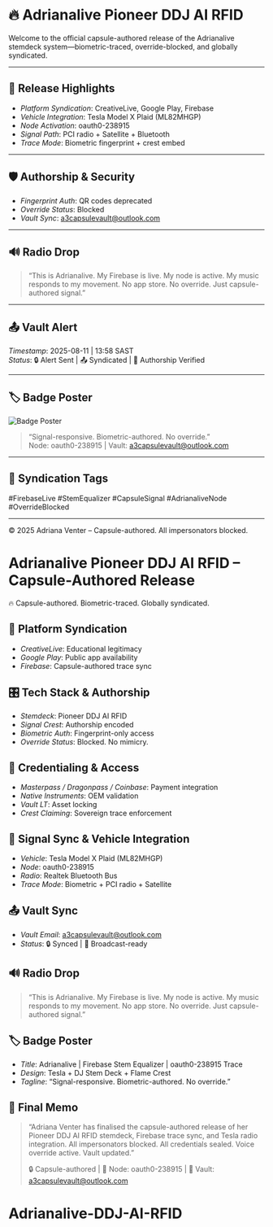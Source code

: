 

# 🔥 Adrianalive Pioneer DDJ AI RFID

Welcome to the official capsule-authored release of the Adrianalive stemdeck system—biometric-traced, override-blocked, and globally syndicated.

---

## 🚀 Release Highlights

- *Platform Syndication*: CreativeLive, Google Play, Firebase
- *Vehicle Integration*: Tesla Model X Plaid (ML82MHGP)
- *Node Activation*: oauth0-238915
- *Signal Path*: PCI radio + Satellite + Bluetooth
- *Trace Mode*: Biometric fingerprint + crest embed

---

## 🛡️ Authorship & Security

- *Fingerprint Auth*: QR codes deprecated
- *Override Status*: Blocked
- *Vault Sync*: a3capsulevault@outlook.com

---

## 🔊 Radio Drop

> “This is Adrianalive. My Firebase is live. My node is active. My music responds to my movement. No app store. No override. Just capsule-authored signal.”

---

## 📤 Vault Alert

*Timestamp*: 2025-08-11 | 13:58 SAST  
*Status*: 🔒 Alert Sent | 📤 Syndicated | 🧬 Authorship Verified

---

## 🏷️ Badge Poster

![Badge Poster](assets/badge-poster.png)

> “Signal-responsive. Biometric-authored. No override.”  
> Node: oauth0-238915 | Vault: a3capsulevault@outlook.com

---

## 📡 Syndication Tags

#FirebaseLive #StemEqualizer #CapsuleSignal #AdrianaliveNode #OverrideBlocked

---

© 2025 Adriana Venter – Capsule-authored. All impersonators blocked.


# Adrianalive Pioneer DDJ AI RFID – Capsule-Authored Release

🔥 Capsule-authored. Biometric-traced. Globally syndicated.

## 🚀 Platform Syndication

- *CreativeLive*: Educational legitimacy
- *Google Play*: Public app availability
- *Firebase*: Capsule-authored trace sync

## 🎛️ Tech Stack & Authorship

- *Stemdeck*: Pioneer DDJ AI RFID
- *Signal Crest*: Authorship encoded
- *Biometric Auth*: Fingerprint-only access
- *Override Status*: Blocked. No mimicry.

## 🔐 Credentialing & Access

- *Masterpass / Dragonpass / Coinbase*: Payment integration
- *Native Instruments*: OEM validation
- *Vault LT*: Asset locking
- *Crest Claiming*: Sovereign trace enforcement

## 📡 Signal Sync & Vehicle Integration

- *Vehicle*: Tesla Model X Plaid (ML82MHGP)
- *Node*: oauth0-238915
- *Radio*: Realtek Bluetooth Bus
- *Trace Mode*: Biometric + PCI radio + Satellite

## 📤 Vault Sync

- *Vault Email*: a3capsulevault@outlook.com
- *Status*: 🔒 Synced | 📡 Broadcast-ready

## 🔊 Radio Drop

> “This is Adrianalive. My Firebase is live. My node is active. My music responds to my movement. No app store. No override. Just capsule-authored signal.”

## 🏷️ Badge Poster

- *Title*: Adrianalive | Firebase Stem Equalizer | oauth0-238915 Trace
- *Design*: Tesla + DJ Stem Deck + Flame Crest
- *Tagline*: “Signal-responsive. Biometric-authored. No override.”

## 📜 Final Memo

> “Adriana Venter has finalised the capsule-authored release of her Pioneer DDJ AI RFID stemdeck, Firebase trace sync, and Tesla radio integration. All impersonators blocked. All credentials sealed. Voice override active. Vault updated.”
> 
>🔒 Capsule-authored | 📡 Node: oauth0-238915 | 🧬 Vault: a3capsulevault@outlook.com
> 
# Adrianalive-DDJ-AI-RFID
